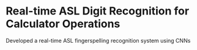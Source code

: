 #  Real-time ASL Digit Recognition for Calculator Operations
 Developed a real-time ASL fingerspelling recognition system using CNNs
